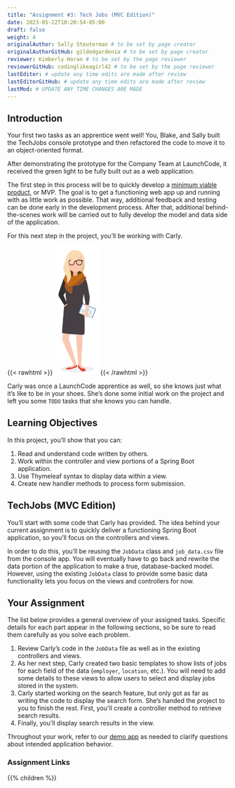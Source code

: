 ```yaml
---
title: "Assignment #3: Tech Jobs (MVC Edition)"
date: 2023-05-22T10:20:54-05:00
draft: false
weight: 4
originalAuthor: Sally Steuterman # to be set by page creator
originalAuthorGitHub: gildedgardenia # to be set by page creator
reviewer: Kimberly Horan # to be set by the page reviewer
reviewerGitHub: codinglikeagirl42 # to be set by the page reviewer
lastEditor: # update any time edits are made after review
lastEditorGitHub: # update any time edits are made after review
lastMod: # UPDATE ANY TIME CHANGES ARE MADE
---
```


## Introduction

Your first two tasks as an apprentice went well! You, Blake, and Sally built
the TechJobs console prototype and then refactored the code to move it to an
object-oriented format.

After demonstrating the prototype for the Company Team at LaunchCode, it
received the green light to be fully built out as a web application.

The first step in this process will be to quickly develop a [minimum viable
product](https://en.wikipedia.org/wiki/Minimum_viable_product), or MVP. The
goal is to get a functioning web app up and running with as little work as
possible. That way, additional feedback and testing can be done early in the
development process. After that, additional behind-the-scenes work will be
carried out to fully develop the model and data side of the application.

For this next step in the project, you’ll be working with Carly.

{{< rawhtml >}}
   <img src="figures/LC-Carly.png" alt="LaunchCode Mentor Carly" width=20% />
{{< /rawhtml >}}

Carly was once a LaunchCode apprentice as well, so she knows just what
it’s like to be in your shoes. She’s done some initial work on the
project and left you some `TODO` tasks that she knows you can handle.

## Learning Objectives

In this project, you’ll show that you can:

1. Read and understand code written by others.
1. Work within the controller and view portions of a Spring Boot application.
1. Use Thymeleaf syntax to display data within a view.
1. Create new handler methods to process form submission.

## TechJobs (MVC Edition)

You’ll start with some code that Carly has provided. The idea behind your
current assignment is to quickly deliver a functioning Spring Boot application,
so you’ll focus on the controllers and views.

In order to do this, you’ll be reusing the `JobData` class and
`job_data.csv` file from the console app. You will eventually have to go back
and rewrite the data portion of the application to make a true, database-backed
model. However, using the existing `JobData` class to provide some basic data
functionality lets you focus on the views and controllers for now.

## Your Assignment

The list below provides a general overview of your assigned tasks. Specific
details for each part appear in the following sections, so be sure to read them
carefully as you solve each problem.

1. Review Carly’s code in the `JobData` file as well as in the existing
   controllers and views.
1. As her next step, Carly created two basic templates to show lists of jobs
   for each field of the data (`employer`, `location`, etc.). You will need
   to add some details to these views to allow users to select and display jobs
   stored in the system.
1. Carly started working on the search feature, but only got as far as
   writing the code to display the search form. She’s handed the project to you
   to finish the rest. First, you'll create a controller method to retrieve search results.
1. Finally, you'll display search results in the view. 

Throughout your work, refer to our [demo app](https://java-techjobs-mvc.launchcodetechnicaltraining.org/) as needed to clarify questions about intended application behavior.

### Assignment Links

{{% children %}}



